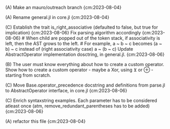 (A) Make an mauro/outreach branch {cm:2023-08-04}

(A) Rename general.jl in core.jl {cm:2023-08-04}

(C) Establish the trait is_right_associative (defaulted to false, but true for implication) {cm:2023-08-06}
    Fix parsing algorithm accordingly {cm:2023-08-06}
        # When child are popped out of the token stack, if associativity is left, then the AST grows to the left.
        # For example, a ~ b ~ c becomes (a ~ b) ~ c instead of (right associativity case) a ~ (b ~ c)
    Update AbstractOperator implementation dosctring, in general.jl. {cm:2023-08-06}

(B) The user must know everything about how to create a custom operator. Show how to create a custom operator - maybe a Xor, using ⊻ or ⊕ - starting from scratch.

(C) Move Base.operator_precedence docstring and definitions from parse.jl to AbstractOperator interface, in core.jl {cm:2023-08-06}

(C) Enrich syntaxstring examples. Each parameter has to be considered atleast once (atm, remove_redundant_parentheses has to be added) {cm:2023-08-06}

(A) refactor this file {cm:2023-08-04}